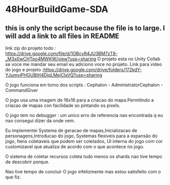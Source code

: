 # 48HourBuildGame-SDA
this is only the script because the file is to large. I will add a link to all files in README
--------------------------------------------------------------------------------------------------------
link zip do projeto todo : https://drive.google.com/file/d/1OBcyR4JU3BM7zT8-_M3x0wCHTpo4MWKW/view?usp=sharing
O projeto esta no Unity Collab se voce me mandar seu email eu adiciono voce no projeto.
Link para video do jogo e projeto :https://drive.google.com/drive/folders/172kdY-YJumyiPHGU8IH4DjqLMejClsVQ?usp=sharing

O jogo funciona em torno dos scripts : Cephalon - AdministratorCephalon  - CommandGiver

O jogo usa uma imagem de 16x16 para a criacao do mapa.Permitindo a criacao de mapas con facilidade so pintando os pixels.

O jogo tem no debugger : um unico erro de referencia nao encontrada q eu nao consegui dizer da onde vem.

Eu implementei Systema de geracao de mapas,Inicializacao de personagens,Introducao do jogo, Systemas flexiveis para a expansão do jogo, Itens coletaveis que podem ser coletados, UI interna do jogo com cor customizavel que atualiza de acordo com o que acontece no jogo.

O sistema de coletar recursos coleta tudo menos os shards nao tive tempo de descobrir porque.

Nao tive tempo de concluir O jogo infelizmente mas estou satisfeito com o que fiz.
